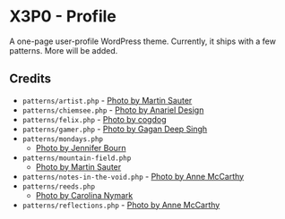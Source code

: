 # X3P0 - Profile

A one-page user-profile WordPress theme.  Currently, it ships with a few patterns.  More will be added.

## Credits

- `patterns/artist.php`
        - [Photo by Martin Sauter](https://wordpress.org/photos/photo/57661e915c/)
- `patterns/chiemsee.php`
        - [Photo by Anariel Design](https://wordpress.org/photos/photo/22261bc467/)
- `patterns/felix.php`
        - [Photo by cogdog](https://wordpress.org/photos/photo/46561c16fc/)
- `patterns/gamer.php`
        - [Photo by Gagan Deep Singh](https://wordpress.org/photos/photo/3761c41398/)
- `patterns/mondays.php`
	- [Photo by Jennifer Bourn](https://wordpress.org/photos/photo/64561f098e/)
- `patterns/mountain-field.php`
	- [Photo by Martin Sauter](https://wordpress.org/photos/photo/68861c6da0/)
- `patterns/notes-in-the-void.php`
        - [Photo by Anne McCarthy](https://wordpress.org/photos/photo/75561b91da/)
- `patterns/reeds.php`
	- [Photo by Carolina Nymark](https://wordpress.org/photos/photo/58261f395b/)
- `patterns/reflections.php`
        - [Photo by Anne McCarthy](https://wordpress.org/photos/photo/32661ecf00/)
